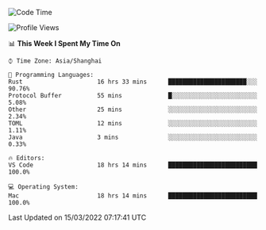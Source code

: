 <!--START_SECTION:waka-->
![Code Time](http://img.shields.io/badge/Code%20Time-1%2C088%20hrs%2012%20mins-blue)

![Profile Views](http://img.shields.io/badge/Profile%20Views-2-blue)

📊 **This Week I Spent My Time On** 

```text
⌚︎ Time Zone: Asia/Shanghai

💬 Programming Languages: 
Rust                     16 hrs 33 mins      ██████████████████████░░░   90.76% 
Protocol Buffer          55 mins             █░░░░░░░░░░░░░░░░░░░░░░░░   5.08% 
Other                    25 mins             ░░░░░░░░░░░░░░░░░░░░░░░░░   2.34% 
TOML                     12 mins             ░░░░░░░░░░░░░░░░░░░░░░░░░   1.11% 
Java                     3 mins              ░░░░░░░░░░░░░░░░░░░░░░░░░   0.33%

🔥 Editors: 
VS Code                  18 hrs 14 mins      █████████████████████████   100.0%

💻 Operating System: 
Mac                      18 hrs 14 mins      █████████████████████████   100.0%

```


 Last Updated on 15/03/2022 07:17:41 UTC
<!--END_SECTION:waka-->
